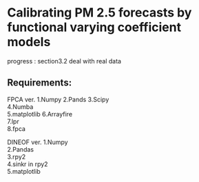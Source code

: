 # Calibrating PM 2.5 forecasts by functional varying coefficient models  
progress : section3.2 deal with real data  
## Requirements:
FPCA ver.
1.Numpy
2.Pands
3.Scipy  
4.Numba  
5.matplotlib
6.Arrayfire  
7.lpr  
8.fpca

DINEOF ver.
1.Numpy  
2.Pandas  
3.rpy2  
4.sinkr in rpy2  
5.matplotlib
